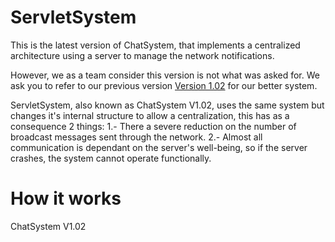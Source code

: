 # ServletSystem
This is the latest version of ChatSystem, that implements a centralized architecture using a server to manage the network notifications.

However, we as a team consider this version is not what was asked for. We ask you to refer to our previous version [Version 1.02](https://www.github.com/Kuro10/ChatSystem.git) for our better system.


ServletSystem, also known as ChatSystem V1.02, uses the same system but changes it's internal structure to allow a centralization, this has as a consequence 2 things:
  1.- There a severe reduction on the number of broadcast messages sent through the network.
  2.- Almost all communication is dependant on the server's well-being, so if the server crashes, the system cannot operate functionally.
  
# How it works
ChatSystem V1.02
